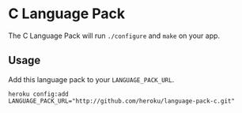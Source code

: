 # C Language Pack

The C Language Pack will run `./configure` and `make` on your app.

## Usage

Add this language pack to your `LANGUAGE_PACK_URL`.

    heroku config:add LANGUAGE_PACK_URL="http://github.com/heroku/language-pack-c.git"
